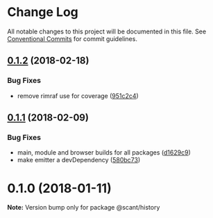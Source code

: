 # Change Log

All notable changes to this project will be documented in this file.
See [Conventional Commits](https://conventionalcommits.org) for commit guidelines.

<a name="0.1.2"></a>
## [0.1.2](https://github.com/w33ble/scant-js/tree/master/packages/history/compare/@scant/history@0.1.1...@scant/history@0.1.2) (2018-02-18)


### Bug Fixes

* remove rimraf use for coverage ([951c2c4](https://github.com/w33ble/scant-js/tree/master/packages/history/commit/951c2c4))




<a name="0.1.1"></a>
## [0.1.1](https://github.com/w33ble/scant-js/tree/master/packages/history/compare/@scant/history@0.1.0...@scant/history@0.1.1) (2018-02-09)


### Bug Fixes

* main, module and browser builds for all packages ([d1629c9](https://github.com/w33ble/scant-js/tree/master/packages/history/commit/d1629c9))
* make emitter a devDependency ([580bc73](https://github.com/w33ble/scant-js/tree/master/packages/history/commit/580bc73))




<a name="0.1.0"></a>
# 0.1.0 (2018-01-11)




**Note:** Version bump only for package @scant/history
